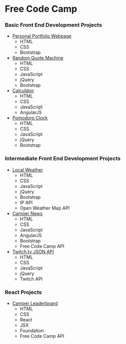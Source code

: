 # Free Code Camp
### Basic Front End Development Projects
* [Personal Portfolio Webpage](http://codepen.io/thomasvaeth/full/WQxQem/)
  - HTML
  - CSS
  - Bootstrap
* [Random Quote Machine](http://codepen.io/thomasvaeth/full/epmrEm/)
  - HTML
  - CSS
  - JavaScript
  - jQuery
  - Bootstrap
* [Calculator](http://codepen.io/thomasvaeth/full/VerWLg/)
  - HTML
  - CSS
  - JavaScript
  - AngularJS
* [Pomodoro Clock](http://codepen.io/thomasvaeth/full/QjwPgz/)
  - HTML
  - CSS
  - JavaScript
  - jQuery
  - Bootstrap

### Intermediate Front End Development Projects
* [Local Weather](http://codepen.io/thomasvaeth/full/avzaBd/)
  - HTML
  - CSS
  - JavaScript
  - jQuery
  - Bootstrap
  - IP API
  - Open Weather Map API
* [Camper News](http://codepen.io/thomasvaeth/pen/yeXMEJ)
  - HTML
  - CSS
  - JavaScript
  - AngularJS
  - Bootstrap
  - Free Code Camp API
* [Twitch.tv JSON API](http://codepen.io/thomasvaeth/full/EVyabe/)
  - HTML
  - CSS
  - JavaScript
  - jQuery
  - Twitch API

### React Projects
* [Camper Leaderboard](http://codepen.io/thomasvaeth/full/JGMEMm/)
  - HTML
  - CSS
  - React
  - JSX
  - Foundation
  - Free Code Camp API